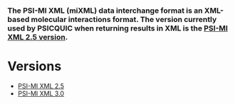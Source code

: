 ### The PSI-MI XML (miXML) data interchange format is an XML-based molecular interactions format. The version currently used by PSICQUIC when returning results in XML is the [PSI-MI XML 2.5 version](MIXML25Format.md).

# Versions
- [PSI-MI XML 2.5](MIXML25Format.md)
- [PSI-MI XML 3.0](MIXML30Format.md)